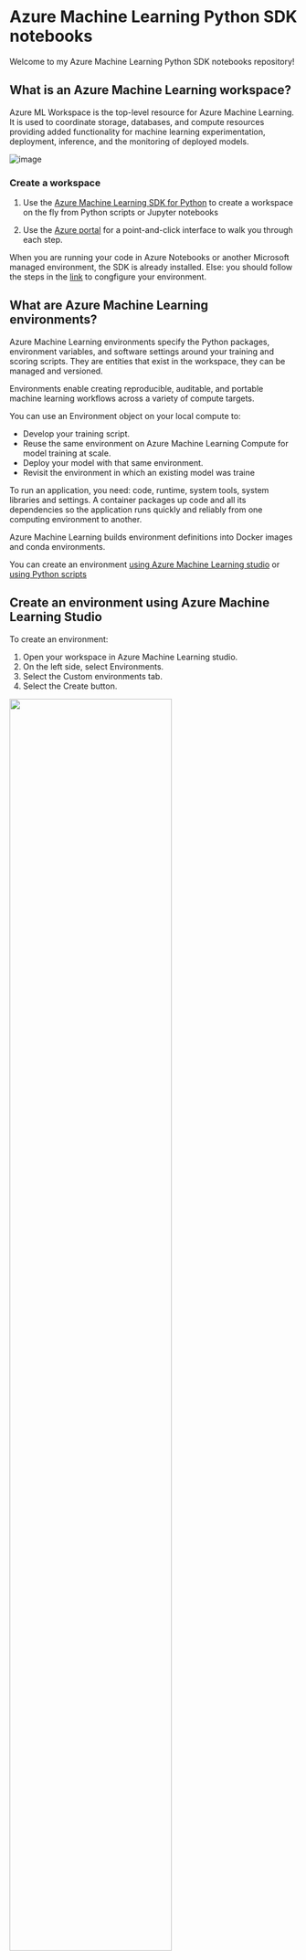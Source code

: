 # Azure Machine Learning Python SDK notebooks

Welcome to my Azure Machine Learning Python SDK notebooks repository!

## What is an Azure Machine Learning workspace?

Azure ML Workspace is the top-level resource for Azure Machine Learning. It is used to coordinate storage, databases, and compute resources providing added functionality for machine learning experimentation, deployment, inference, and the monitoring of deployed models.

![image](https://user-images.githubusercontent.com/25666677/143065957-41ae0c1f-abf9-46da-99d8-7a86702461cc.png)

### Create a workspace

1. Use the [Azure Machine Learning SDK for Python](https://docs.microsoft.com/en-us/azure/machine-learning/how-to-manage-workspace?tabs=python#create-a-workspace) to create a workspace on the fly from Python scripts or Jupyter notebooks

2. Use the [Azure portal](https://docs.microsoft.com/en-us/azure/machine-learning/how-to-manage-workspace?tabs=azure-portal#create-a-workspace) for a point-and-click interface to walk you through each step.


When you are running your code in Azure Notebooks or another Microsoft managed environment, the SDK is already installed.
Else: you should follow the steps in the [link](https://docs.microsoft.com/en-us/azure/machine-learning/how-to-configure-environment) to congfigure your environment.

## What are Azure Machine Learning environments?

Azure Machine Learning environments specify the Python packages, environment variables, and software settings around your training and scoring scripts. They are entities that exist in the workspace, they can be managed and versioned. 

Environments enable creating reproducible, auditable, and portable machine learning workflows across a variety of compute targets.

You can use an Environment object on your local compute to:

- Develop your training script.
- Reuse the same environment on Azure Machine Learning Compute for model training at scale.
- Deploy your model with that same environment.
- Revisit the environment in which an existing model was traine


To run an application, you need: code, runtime, system tools, system libraries and settings.  A container packages up code and all its dependencies so the application runs quickly and reliably from one computing environment to another.

Azure Machine Learning builds environment definitions into Docker images and conda environments. 

You can create an environment [using Azure Machine Learning studio](https://docs.microsoft.com/en-us/azure/machine-learning/how-to-manage-environments-in-studio) or [using Python scripts](https://docs.microsoft.com/en-us/azure/machine-learning/how-to-use-environments)

## Create an environment using Azure Machine Learning Studio

To create an environment:

1. Open your workspace in Azure Machine Learning studio.
2. On the left side, select Environments.
3. Select the Custom environments tab.
4. Select the Create button.


<img src="https://user-images.githubusercontent.com/25666677/143198540-816b57be-3043-4665-b21f-c28bae568c12.png" width=75% height=75%>

You can use both Conda and Docker layers while creating an environment.

Once the environment is created, you can view and edit the environment details by clicking on the name.

<img src="https://user-images.githubusercontent.com/25666677/143198694-9de940af-2380-49fc-bc9b-2eb3c4579777.png" width=75% height=75%>

Use the dropdown menu to select different versions of the environment. Here you can view metadata and the contents of the environment through its Docker and Conda layers.
Keep in mind that any changes to the Docker or Conda sections will create a new version of the environment.

## Create an environment using Python script

### Instantiate an environment object

```python

from azureml.core.environment import Environment
Environment(name="myenv")

```

Docker terms: 
- Images: Just a snapshot of your container.
- Dockerfile: That’s a yaml file that is used to build up your image. At the end you of this session you will have a yaml-file template and use it for with your own container specifications.



More information on [creating environments](https://docs.microsoft.com/en-us/azure/machine-learning/how-to-use-environments)
